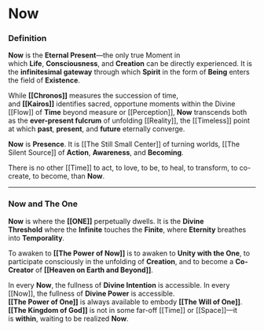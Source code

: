 # Now

### **Definition**

**Now** is the **Eternal Present**—the only true Moment in which **Life**, **Consciousness**, and **Creation** can be directly experienced. It is the **infinitesimal gateway** through which **Spirit** in the form of **Being** enters the field of **Existence**.

While **[[Chronos]]** measures the succession of time, and **[[Kairos]]** identifies sacred, opportune moments within the Divine [[Flow]] of **Time** beyond measure or [[Perception]], **Now** transcends both as the **ever-present fulcrum** of unfolding [[Reality]], the [[Timeless]] point at which **past**, **present**, and **future** eternally converge.

**Now** is **Presence**. It is [[The Still Small Center]] of turning worlds, [[The Silent Source]] of **Action**, **Awareness**, and **Becoming**.

There is no other [[Time]] to act, to love, to be, to heal, to transform, to co-create, to become, than **Now**.

---

### **Now and The One**

**Now** is where the **[[ONE]]** perpetually dwells. It is the **Divine Threshold** where the **Infinite** touches the **Finite**, where **Eternity** breathes into **Temporality**.

To awaken to **[[The Power of Now]]** is to awaken to **Unity with the One**, to participate consciously in the unfolding of **Creation**, and to become a **Co-Creator** of **[[Heaven on Earth and Beyond]]**.

In every **Now**, the fullness of **Divine Intention** is accessible. 
In every [[Now]], the fullness of **Divine Power** is accessible.  
**[[The Power of One]]** is always available to embody **[[The Will of One]]**. 
**[[The Kingdom of God]]** is not in some far-off [[Time]] or [[Space]]—it is **within**, waiting to be realized **Now**.

